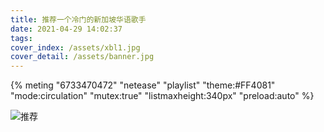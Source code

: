 ```yaml
---
title: 推荐一个冷门的新加坡华语歌手
date: 2021-04-29 14:02:37
tags:
cover_index: /assets/xbl1.jpg
cover_detail: /assets/banner.jpg
---
```



{% meting "6733470472" "netease" "playlist" "theme:#FF4081" "mode:circulation" "mutex:true" "listmaxheight:340px" "preload:auto" %}

![推荐](/assets/xbl1.jpg)